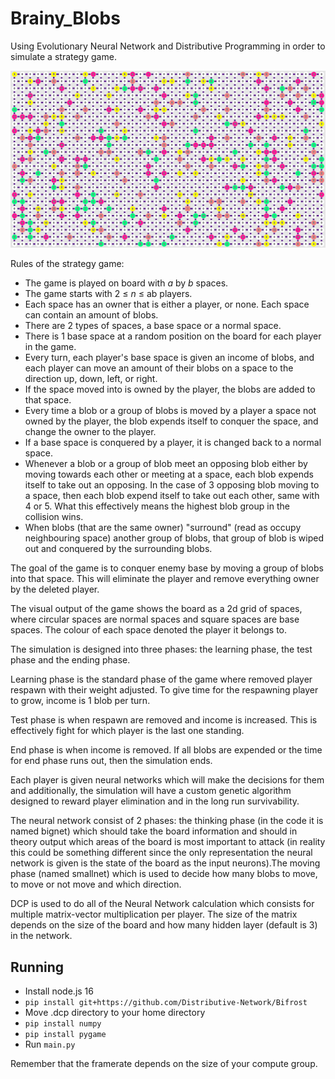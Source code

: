 # Brainy_Blobs
Using Evolutionary Neural Network and Distributive Programming in order to simulate a strategy game.

![Screenshot of the simulation](https://github.com/ATNoName/Brainy_Blobs/blob/main/Screenshot_1.png?raw=true)


Rules of the strategy game:
- The game is played on board with *a* by *b* spaces. 
- The game starts with 2 ≤ *n* ≤ ab players. 
- Each space has an owner that is either a player, or none. Each space can contain an amount of blobs. 
- There are 2 types of spaces, a base space or a normal space. 
- There is 1 base space at a random position on the board for each player in the game. 
- Every turn, each player's base space is given an income of blobs, and each player can move an amount of their blobs on a space to the direction up, down, left, or right.
- If the space moved into is owned by the player, the blobs are added to that space.
- Every time a blob or a group of blobs is moved by a player a space not owned by the player, the blob expends itself to conquer the space, and change the owner to the player.
- If a base space is conquered by a player, it is changed back to a normal space. 
- Whenever a blob or a group of blob meet an opposing blob either by moving towards each other or meeting at a space, each blob expends itself to take out an opposing. In the case of 3 opposing blob moving to a space, then each blob expend itself to take out each other, same with 4 or 5. What this effectively means the highest blob group in the collision wins.
- When blobs (that are the same owner) "surround" (read as occupy neighbouring space) another group of blobs, that group of blob is wiped out and conquered by the surrounding blobs.

The goal of the game is to conquer enemy base by moving a group of blobs into that space. This will eliminate the player and remove everything owner by the deleted player.

The visual output of the game shows the board as a 2d grid of spaces, where circular spaces are normal spaces and square spaces are base spaces. The colour of each space denoted the player it belongs to.

The simulation is designed into three phases: the learning phase, the test phase and the ending phase.

Learning phase is the standard phase of the game where removed player respawn with their weight adjusted. To give time for the respawning player to grow, income is 1 blob per turn.

Test phase is when respawn are removed and income is increased. This is effectively fight for which player is the last one standing.

End phase is when income is removed. If all blobs are expended or the time for end phase runs out, then the simulation ends.

Each player is given neural networks which will make the decisions for them and additionally, the simulation will have a custom genetic algorithm designed to reward player elimination and in the long run survivability.

The neural network consist of 2 phases: the thinking phase (in the code it is named bignet) which should take the board information and should in theory output which areas of the board is most important to attack (in reality this could be something different since the only representation the neural network is given is the state of the board as the input neurons).The moving phase (named smallnet) which is used to decide how many blobs to move, to move or not move and which direction.

DCP is used to do all of the Neural Network calculation which consists for multiple matrix-vector multiplication per player. The size of the matrix depends on the size of the board and how many hidden layer (default is 3) in the network.

## Running
 - Install node.js 16
 - ```pip install git+https://github.com/Distributive-Network/Bifrost```
 - Move .dcp directory to your home directory
 - ```pip install numpy```
 - ```pip install pygame```
 - Run ```main.py```
 
Remember that the framerate depends on the size of your compute group.

